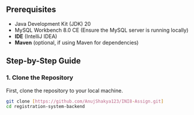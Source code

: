 ## Prerequisites

- Java Development Kit (JDK) 20
- MySQL Workbench 8.0 CE (Ensure the MySQL server is running locally)
- **IDE** (IntelliJ IDEA)
- **Maven** (optional, if using Maven for dependencies)

## Step-by-Step Guide

### 1. Clone the Repository

First, clone the repository to your local machine.

```bash
git clone [https://github.com/AnujShakya123/INI8-Assign.git]
cd registration-system-backend
